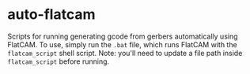 # auto-flatcam
Scripts for running generating gcode from gerbers automatically using FlatCAM. 
To use, simply run the `.bat` file, which runs FlatCAM with the `flatcam_script` shell script.
Note: you'll need to update a file path inside `flatcam_script` before running.